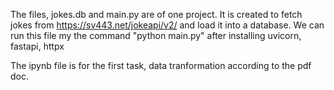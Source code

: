 The files, jokes.db and main.py are of one project. It is created to fetch jokes from https://sv443.net/jokeapi/v2/ and load it into a database.
We can run this file my the command "python main.py" after installing uvicorn, fastapi, httpx

The ipynb file is for the first task, data tranformation according to the pdf doc.
